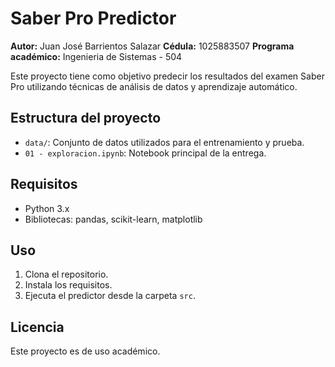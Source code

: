 # Saber Pro Predictor

**Autor:** Juan José Barrientos Salazar 
**Cédula:** 1025883507
**Programa académico:** Ingenieria de Sistemas - 504

Este proyecto tiene como objetivo predecir los resultados del examen Saber Pro utilizando técnicas de análisis de datos y aprendizaje automático.

## Estructura del proyecto

- `data/`: Conjunto de datos utilizados para el entrenamiento y prueba.
- `01 - exploracion.ipynb`: Notebook principal de la entrega.

## Requisitos

- Python 3.x
- Bibliotecas: pandas, scikit-learn, matplotlib

## Uso

1. Clona el repositorio.
2. Instala los requisitos.
3. Ejecuta el predictor desde la carpeta `src`.

## Licencia

Este proyecto es de uso académico.
